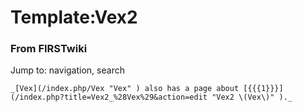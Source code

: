 # Template:Vex2

### From FIRSTwiki

Jump to: navigation, search

    _[Vex](/index.php/Vex "Vex" ) also has a page about [{{{1}}}](/index.php?title=Vex2_%28Vex%29&action=edit "Vex2 \(Vex\)" )._

